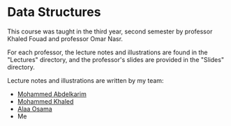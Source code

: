 # Data Structures

This course was taught in the third year, second semester by professor Khaled Fouad and professor Omar Nasr.

For each professor, the lecture notes and illustrations are found in the "Lectures" directory, and the professor's slides are provided in the "Slides" directory.

Lecture notes and illustrations are written by my team:
* [Mohammed Abdelkarim](https://github.com/Mohamed-ASHO-Hassan)
* [Mohammed Khaled](https://github.com/MuhammadKA)
* [Alaa Osama](https://github.com/alaa2020osama)
* Me
